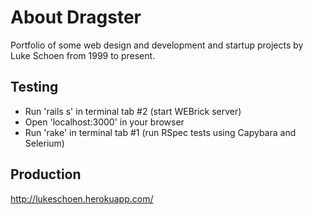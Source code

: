 About Dragster
======
Portfolio of some web design and development and startup projects by Luke Schoen from 1999 to present.

Testing
-------
 - Run 'rails s' in terminal tab #2 (start WEBrick server)
 - Open 'localhost:3000' in your browser
 - Run 'rake' in terminal tab #1 (run RSpec tests using Capybara and Selerium)

Production
----------
http://lukeschoen.herokuapp.com/


